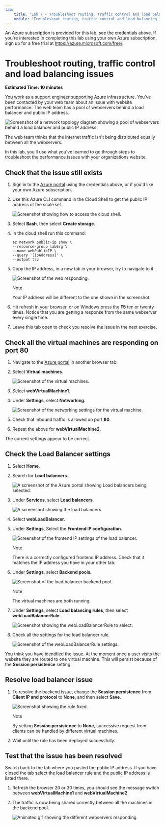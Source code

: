 ```yaml
---
lab:
    title: 'Lab 7 - Troubleshoot routing, traffic control and load balancing issues'
    module: 'Troubleshoot routing, traffic control and load balancing in Microsoft Azure'
---
```


An Azure subscription is provided for this lab, see the credentials above. If you're interested in completing this lab using your own Azure subscription, sign up for a free trial at <https://azure.microsoft.com/free/>.

# Troubleshoot routing, traffic control and load balancing issues

**Estimated Time: 10 minutes**

You work as a support engineer supporting Azure infrastructure. You've been contacted by your web team about an issue with website performance. The web team has a pool of webservers behind a load balancer and public IP address.

![Screenshot of a network topology diagram showing a pool of webservers behind a load balancer and public IP address.](../media/4-network-topology-diagram.png)

The web team thinks that the internet traffic isn't being distributed equally between all the webservers.

In this lab, you'll use what you've learned to go through steps to troubleshoot the performance issues with your organizations website.

## Check that the issue still exists

1. Sign in to the [Azure portal](https://portal.azure.com) using the credentials above, or if you'd like your own Azure subscription.

1. Use this Azure CLI command in the Cloud Shell to get the public IP address of the scale set.

    ![Screenshot showing how to access the cloud shell.](../media/mod6-cloudshell.png)

1. Select **Bash**, then select **Create storage**.
1. In the cloud shell run this command:

    ```
    az network public-ip show \
    --resource-group lab6rg \
    --name webPublicIP \
    --query '[ipAddress]' \
    --output tsv
    ```

2. Copy the IP address, in a new tab in your browser, try to navigate to it.

    ![Screenshot of the web responding.](../media/4-web-working.png)

    > [!NOTE]
    > Your IP address will be different to the one shown in the screenshot.

1. Hit refresh in your browser, or on Windows press the **F5** ten or twenty times. Notice that you are getting a response from the same webserver every single time.

1. Leave this tab open to check you resolve the issue in the next exercise.

## Check all the virtual machines are responding on port 80

1. Navigate to the [Azure portal](https://portal.azure.com/learn.docs.microsoft.com?azure-portal=true) in another browser tab.

1. Select **Virtual machines**.

    ![Screenshot of the virtual machines.](../media/4-portal-select-virtual-machines.png)

1. Select **webVirtualMachine1**.

1. Under **Settings**, select **Networking**.

    ![Screenshot of the networking settings for the virtual machine.](../media/4-virtual-machine-network-settings.png)
  
1. Check that inbound traffic is allowed on port **80**.

1. Repeat the above for **webVirtualMachine2**.

The current settings appear to be correct.

## Check the Load Balancer settings

1. Select **Home**.

1. Search for **Load balancers**.

    ![A screenshot of the Azure portal showing Load balancers being selected.](../media/4-load-balancers.png)

1. Under **Services**, select **Load balancers**.

    ![A screenshot showing the load balancers.](../media/4-list-of-load-balancers.png)

1. Select **webLoadBalancer**.

1. Under **Settings**, Select the **Frontend IP configuration**.

    ![Screenshot of the frontend IP settings of the load balancer.](../media/4-load-balancer-frontend.png)

    > [!NOTE]
    > There is a correctly configured frontend IP address. Check that it matches the IP address you have in your other tab.

1. Under **Settings**, select **Backend pools**.

    ![Screenshot of the load balancer backend pool.](../media/4-load-balancer-backend-pools.png)

    > [!NOTE]
    > The virtual machines are both running.

1. Under **Settings**, select **Load balancing rules**, then select **webLoadBalancerRule**.

    ![Screenshot showing the webLoadBalancerRule to select.](../media/4-load-balancer-rules.png)

1. Check all the settings for the load balancer rule.

    ![Screenshot of the webLoadBalancerRule settings.](../media/4-web-load-balancer-rule-settings.png)

You think you have identified the issue. At the moment once a user visits the website they are routed to one virtual machine. This will persist because of the **Session persistence** setting.

## Resolve load balancer issue

1. To resolve the backend issue, change the **Session persistence** from **Client IP and protocol** to **None**, and then select **Save**.

    ![Screenshot showing the rule fixed.](../media/5-load-balancer-fix.png)

    > [!NOTE]
    > By setting **Session persistence** to **None**, successive request from clients can be handled by different virtual machines.

1. Wait until the rule has been deployed successfully.

## Test that the issue has been resolved

Switch back to the tab where you pasted the public IP address. If you have closed the tab select the load balancer rule and the public IP address is listed there.

1. Refresh the browser 20 or 30 times, you should see the message switch between **webVirtualMachine1** and **webVirtualMachine2**.
1. The traffic is now being shared correctly between all the machines in the backend pool.

    ![Animated gif showing the different webservers responding.](../media/issue-resolved.gif)
